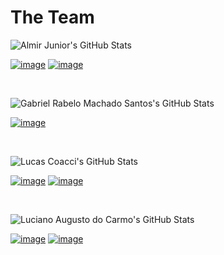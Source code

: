 # The Team

![Almir Junior's GitHub Stats](https://github-readme-stats.vercel.app/api?username=AlmirJNR&show_icons=true&theme=dark "Almir Alves de Freitas Junior")

<a href="https://www.linkedin.com/in/almir-j%C3%BAnior/">![image](https://img.shields.io/badge/LinkedIn-0077B5?style=for-the-badge&logo=linkedin&logoColor=white "Linkedin")</a>
<a href="https://www.github.com/AlmirJNR/">![image](https://img.shields.io/badge/GitHub-100000?style=for-the-badge&logo=github&logoColor=white "GitHub")</a>

<br>

![Gabriel Rabelo Machado Santos's GitHub Stats](https://github-readme-stats.vercel.app/api?username=gabrielrabelomachadosantos&show_icons=true&theme=dark "Gabriel Rabelo Machado Santos")

<a href="https://github.com/gabrielrabelomachadosantos">![image](https://img.shields.io/badge/GitHub-100000?style=for-the-badge&logo=github&logoColor=white "GitHub")</a>

<br>

![Lucas Coacci's GitHub Stats](https://github-readme-stats.vercel.app/api?username=CoacciLucas&show_icons=true&theme=dark "Lucas Coacci")

<a href="https://www.linkedin.com/in/lucas-coacci-4b35ba183/">![image](https://img.shields.io/badge/LinkedIn-0077B5?style=for-the-badge&logo=linkedin&logoColor=white "Linkedin")</a>
<a href="https://github.com/CoacciLucas">![image](https://img.shields.io/badge/GitHub-100000?style=for-the-badge&logo=github&logoColor=white "GitHub")</a>

<br>

![Luciano Augusto do Carmo's GitHub Stats](https://github-readme-stats.vercel.app/api?username=LucianoAcctf&show_icons=true&theme=dark "Luciano Augusto do Carmo")

<a href="https://www.linkedin.com/in/luciano-augusto-do-carmo-costa-trindade-ferreira-4b671a221/">![image](https://img.shields.io/badge/LinkedIn-0077B5?style=for-the-badge&logo=linkedin&logoColor=white "Linkedin")</a>
<a href="https://github.com/LucianoAcctf">![image](https://img.shields.io/badge/GitHub-100000?style=for-the-badge&logo=github&logoColor=white "GitHub")</a>
